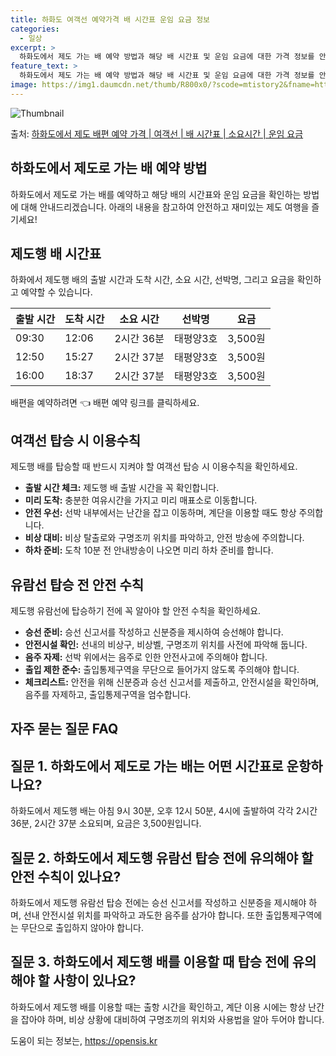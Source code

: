 ```yaml
---
title: 하화도 여객선 예약가격 배 시간표 운임 요금 정보
categories:
  - 일상
excerpt: >
  하화도에서 제도 가는 배 예약 방법과 해당 배 시간표 및 운임 요금에 대한 가격 정보를 안내 드리겠습니다. 안전하고 재밋는 제도행 여행을 위해 아래 정보 참고하시기 바랍니다. 제도행 배편 예약하기 👈 클릭하화도에서 제도행 배 시간표출발 시간도착 시간소요 시간선박명요금09:3012:062시간 36분태평양3호3,500원12:5015:272시간 37분태평양3호3,500원16:0018:372시간 37분태평양3호3,500원제도행 배편 예약하기 👈 클릭하화도에서 제도행 여객선 탑승 시 이용수칙하화도에서 제도행 배를 탈 때 반드시 지켜야 할 여객선 탑승 시 이용수칙을 알아보겠습니다.중요한 내용: 1) 출발 시간 체크: 제도행 배 출발 시간을 꼭 확인합니다.중요한 내용: 2) 미리 도착: 출발 시간에 몰리지 않도록 충..
feature_text: >
  하화도에서 제도 가는 배 예약 방법과 해당 배 시간표 및 운임 요금에 대한 가격 정보를 안내 드리겠습니다. 안전하고 재밋는 제도행 여행을 위해 아래 정보 참고하시기 바랍니다. 제도행 배편 예약하기 👈 클릭하화도에서 제도행 배 시간표출발 시간도착 시간소요 시간선박명요금09:3012:062시간 36분태평양3호3,500원12:5015:272시간 37분태평양3호3,500원16:0018:372시간 37분태평양3호3,500원제도행 배편 예약하기 👈 클릭하화도에서 제도행 여객선 탑승 시 이용수칙하화도에서 제도행 배를 탈 때 반드시 지켜야 할 여객선 탑승 시 이용수칙을 알아보겠습니다.중요한 내용: 1) 출발 시간 체크: 제도행 배 출발 시간을 꼭 확인합니다.중요한 내용: 2) 미리 도착: 출발 시간에 몰리지 않도록 충..
image: https://img1.daumcdn.net/thumb/R800x0/?scode=mtistory2&fname=https%3A%2F%2Fblog.kakaocdn.net%2Fdn%2FtFlDK%2FbtsHCbsgavY%2Fic0d2dRnGkKgNkukOjt7d0%2Fimg.webp
---
```


![Thumbnail](https://img1.daumcdn.net/thumb/R800x0/?scode=mtistory2&fname=https%3A%2F%2Fblog.kakaocdn.net%2Fdn%2FtFlDK%2FbtsHCbsgavY%2Fic0d2dRnGkKgNkukOjt7d0%2Fimg.webp)

<p>출처: <a href="https://opensis.kr/entry/%ED%95%98%ED%99%94%EB%8F%84%EC%97%90%EC%84%9C-%EC%A0%9C%EB%8F%84-%EB%B0%B0%ED%8E%B8-%EC%98%88%EC%95%BD-%EA%B0%80%EA%B2%A9-%EC%97%AC%EA%B0%9D%EC%84%A0-%EB%B0%B0-%EC%8B%9C%EA%B0%84%ED%91%9C-%EC%86%8C%EC%9A%94%EC%8B%9C%EA%B0%84-%EC%9A%B4%EC%9E%84-%EC%9A%94%EA%B8%88" rel="dofollow">하화도에서 제도 배편 예약 가격 | 여객선 | 배 시간표 | 소요시간 | 운임 요금</a> </p>

## 하화도에서 제도로 가는 배 예약 방법

하화도에서 제도로 가는 배를 예약하고 해당 배의 시간표와 운임 요금을 확인하는 방법에 대해 안내드리겠습니다. 아래의 내용을 참고하여 안전하고
재미있는 제도 여행을 즐기세요!

## 제도행 배 시간표

하화에서 제도행 배의 출발 시간과 도착 시간, 소요 시간, 선박명, 그리고 요금을 확인하고 예약할 수 있습니다.

**출발 시간** | **도착 시간** | **소요 시간** | **선박명** | **요금**  
---|---|---|---|---  
09:30 | 12:06 | 2시간 36분 | 태평양3호 | 3,500원  
12:50 | 15:27 | 2시간 37분 | 태평양3호 | 3,500원  
16:00 | 18:37 | 2시간 37분 | 태평양3호 | 3,500원  
  
배편을 예약하려면 👈 배편 예약 링크를 클릭하세요.

## 여객선 탑승 시 이용수칙

제도행 배를 탑승할 때 반드시 지켜야 할 여객선 탑승 시 이용수칙을 확인하세요.

  * **출발 시간 체크:** 제도행 배 출발 시간을 꼭 확인합니다.
  * **미리 도착:** 충분한 여유시간을 가지고 미리 매표소로 이동합니다.
  * **안전 우선:** 선박 내부에서는 난간을 잡고 이동하며, 계단을 이용할 때도 항상 주의합니다.
  * **비상 대비:** 비상 탈출로와 구명조끼 위치를 파악하고, 안전 방송에 주의합니다.
  * **하차 준비:** 도착 10분 전 안내방송이 나오면 미리 하차 준비를 합니다.

## 유람선 탑승 전 안전 수칙

제도행 유람선에 탑승하기 전에 꼭 알아야 할 안전 수칙을 확인하세요.

  * **승선 준비:** 승선 신고서를 작성하고 신분증을 제시하여 승선해야 합니다.
  * **안전시설 확인:** 선내의 비상구, 비상벨, 구명조끼 위치를 사전에 파악해 둡니다.
  * **음주 자제:** 선박 위에서는 음주로 인한 안전사고에 주의해야 합니다.
  * **출입 제한 준수:** 출입통제구역을 무단으로 들어가지 않도록 주의해야 합니다.
  * **체크리스트:** 안전을 위해 신분증과 승선 신고서를 제출하고, 안전시설을 확인하며, 음주를 자제하고, 출입통제구역을 엄수합니다.

## 자주 묻는 질문 FAQ

## 질문 1. 하화도에서 제도로 가는 배는 어떤 시간표로 운항하나요?

하화도에서 제도행 배는 아침 9시 30분, 오후 12시 50분, 4시에 출발하여 각각 2시간 36분, 2시간 37분 소요되며, 요금은
3,500원입니다.

## 질문 2. 하화도에서 제도행 유람선 탑승 전에 유의해야 할 안전 수칙이 있나요?

하화도에서 제도행 유람선 탑승 전에는 승선 신고서를 작성하고 신분증을 제시해야 하며, 선내 안전시설 위치를 파악하고 과도한 음주를 삼가야
합니다. 또한 출입통제구역에는 무단으로 출입하지 않아야 합니다.

## 질문 3. 하화도에서 제도행 배를 이용할 때 탑승 전에 유의해야 할 사항이 있나요?

하화도에서 제도행 배를 이용할 때는 출항 시간을 확인하고, 계단 이용 시에는 항상 난간을 잡아야 하며, 비상 상황에 대비하여 구명조끼의
위치와 사용법을 알아 두어야 합니다.



 

도움이 되는 정보는, <a href="https://opensis.kr" rel="dofollow">https://opensis.kr</a>


